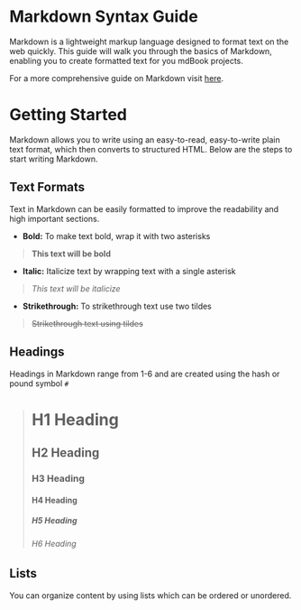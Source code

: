 # Markdown Syntax Guide

Markdown is a lightweight markup language designed to format text on the web quickly. This guide will walk you through the basics of Markdown, enabling you to create formatted text for you mdBook projects.

For a more comprehensive guide on Markdown visit [here](https://www.markdownguide.org/basic-syntax/).

# Getting Started

Markdown allows you to write using an easy-to-read, easy-to-write plain text format, which then converts to structured HTML. Below are the steps to start writing Markdown.

## Text Formats

Text in Markdown can be easily formatted to improve the readability and high important sections.

- **Bold:** To make text bold, wrap it with two asterisks

> **This text will be bold**

- **Italic:** Italicize text by wrapping text with a single asterisk

> _This text will be italicize_

- **Strikethrough:** To strikethrough text use two tildes

> ~~Strikethrough text using tildes~~

## Headings

Headings in Markdown range from 1-6 and are created using the hash or pound symbol `#`

> # H1 Heading
>
> ## H2 Heading
>
> ### H3 Heading
>
> #### H4 Heading
>
> ##### H5 Heading
>
> ###### H6 Heading

## Lists

You can organize content by using lists which can be ordered or unordered.
